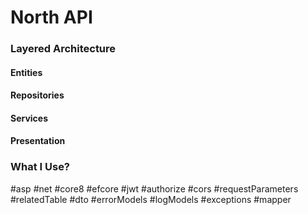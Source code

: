 # North API
### Layered Architecture 
#### Entities 
#### Repositories 
#### Services 
#### Presentation 

### What I Use?
#asp #net #core8 #efcore #jwt #authorize #cors #requestParameters #relatedTable #dto #errorModels #logModels #exceptions #mapper 